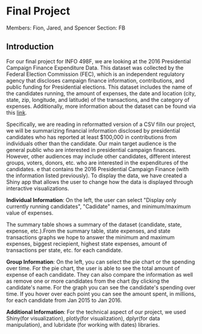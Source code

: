 
# **Final Project**
Members: Fion, Jared, and Spencer
Section: FB

## **Introduction** 

For our final project for INFO 498F, we are looking at the 2016 Presidential Campaign Finance Expenditure Data. This dataset was collected by the Federal Election Commission (FEC), which is an independent regulatory agency that discloses campaign finance information, contributions, and public funding for Presidential elections. This dataset includes the name of the candidates running, the amount of expenses, the date and location (city, state, zip, longitude, and latitude) of the transactions, and the category of expenses. Additionally, more information about the dataset can be found via this [link](http://www.fec.gov/disclosurep/pnational.do).


Specifically, we are reading in reformatted version of a CSV filIn our project, we will be summarizing financial information disclosed by presidential candidates who has reported at least $100,000 in contributions from individuals other than the candidate. Our main target audience is the general public who are interested in presidential campaign finances. However, other audiences may include other candidates, different interest groups, voters, donors, etc. who are interested in the expenditures of the candidates. e that contains the 2016 Presidential Campaign Finance (with the information listed previously). To display the data, we have created a Shiny app that allows the user to change how the data is displayed through interactive visualizations. 


**Individual Information**: On the left, the user can select "Display only currently running candidates", "Cadidate" names, and minimum/maximum value of expenses.

The summary table shows a summary of the dataset (candidate, state, expense, etc.).From the summary table, state expenses, and state transactions graphs we hope to answer the minimum and maximum expenses, biggest reciepient, highest state expenses, amount of transactions per state, etc. for each candidate. 
 

**Group Information**: On the left, you can select the pie chart or the spending over time. For the pie chart, the user is able to see the total amount of expense of each candidate. They can also compare the information as well as remove one or more candidates from the chart (by clicking the candidate's name. For the graph you can see the candidate's spending over time. If you hover over each point you can see the amount spent, in millions, for each candidate from Jan 2015 to Jan 2016. 


**Additional Information**: For the technical aspect of our project, we used Shiny(for visualization), plotly(for visualization), dplyr(for data manipulation), and lubridate (for working with dates) libraries.


